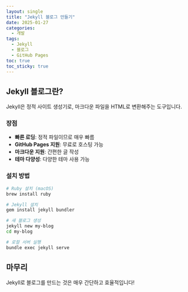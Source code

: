 ```yaml
---
layout: single
title: "Jekyll 블로그 만들기"
date: 2025-01-27
categories:
  - 개발
tags:
  - Jekyll
  - 블로그
  - GitHub Pages
toc: true
toc_sticky: true
---
```


## Jekyll 블로그란?
Jekyll은 정적 사이트 생성기로, 마크다운 파일을 HTML로 변환해주는 도구입니다.

### 장점

- **빠른 로딩**: 정적 파일이므로 매우 빠름
- **GitHub Pages 지원**: 무료로 호스팅 가능
- **마크다운 지원**: 간편한 글 작성
- **테마 다양성**: 다양한 테마 사용 가능

### 설치 방법

```bash
# Ruby 설치 (macOS)
brew install ruby

# Jekyll 설치
gem install jekyll bundler

# 새 블로그 생성
jekyll new my-blog
cd my-blog

# 로컬 서버 실행
bundle exec jekyll serve
```

## 마무리

Jekyll로 블로그를 만드는 것은 매우 간단하고 효율적입니다! 